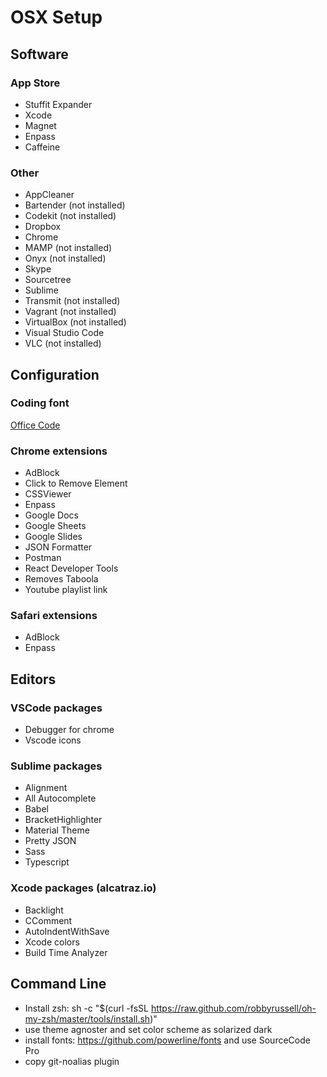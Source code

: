 # OSX Setup

## Software

### App Store

- Stuffit Expander
- Xcode
- Magnet
- Enpass
- Caffeine

### Other

- AppCleaner
- Bartender (not installed)
- Codekit (not installed)
- Dropbox
- Chrome
- MAMP (not installed)
- Onyx (not installed)
- Skype
- Sourcetree
- Sublime
- Transmit (not installed)
- Vagrant (not installed)
- VirtualBox (not installed)
- Visual Studio Code
- VLC (not installed)

## Configuration



### Coding font

[Office Code](https://github.com/nathco/Office-Code-Pro)

### Chrome extensions
- AdBlock
- Click to Remove Element
- CSSViewer
- Enpass
- Google Docs
- Google Sheets
- Google Slides
- JSON Formatter
- Postman
- React Developer Tools
- Removes Taboola
- Youtube playlist link

### Safari extensions
- AdBlock
- Enpass

## Editors

### VSCode packages

- Debugger for chrome
- Vscode icons

### Sublime packages

- Alignment
- All Autocomplete
- Babel
- Bracket​Highlighter
- Material Theme
- Pretty JSON
- Sass
- Typescript

### Xcode packages (alcatraz.io)

- Backlight
- CComment
- AutoIndentWithSave
- Xcode colors
- Build Time Analyzer

## Command Line

- Install zsh: sh -c "$(curl -fsSL https://raw.github.com/robbyrussell/oh-my-zsh/master/tools/install.sh)"
- use theme agnoster and set color scheme as solarized dark
- install fonts: https://github.com/powerline/fonts and use SourceCode Pro
- copy git-noalias plugin
